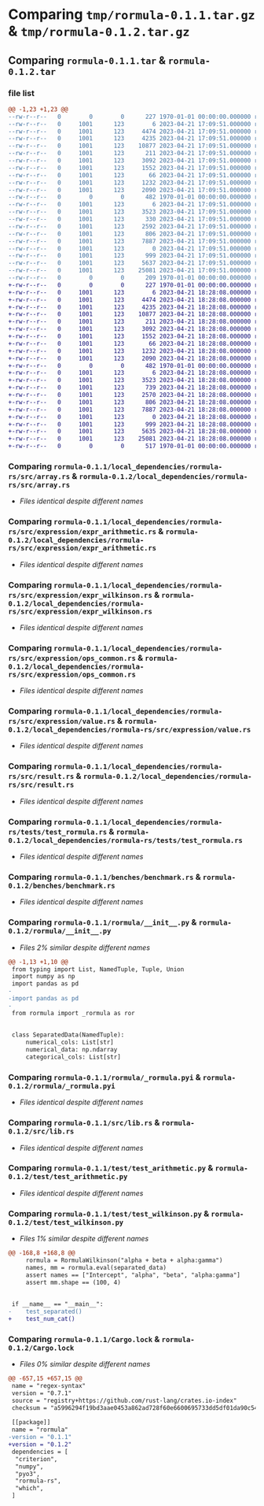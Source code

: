 # Comparing `tmp/rormula-0.1.1.tar.gz` & `tmp/rormula-0.1.2.tar.gz`

## Comparing `rormula-0.1.1.tar` & `rormula-0.1.2.tar`

### file list

```diff
@@ -1,23 +1,23 @@
--rw-r--r--   0        0        0      227 1970-01-01 00:00:00.000000 rormula-0.1.1/local_dependencies/rormula-rs/Cargo.toml
--rw-r--r--   0     1001      123        6 2023-04-21 17:09:51.000000 rormula-0.1.1/local_dependencies/rormula-rs/.gitignore
--rw-r--r--   0     1001      123     4474 2023-04-21 17:09:51.000000 rormula-0.1.1/local_dependencies/rormula-rs/src/array.rs
--rw-r--r--   0     1001      123     4235 2023-04-21 17:09:51.000000 rormula-0.1.1/local_dependencies/rormula-rs/src/expression/expr_arithmetic.rs
--rw-r--r--   0     1001      123    10877 2023-04-21 17:09:51.000000 rormula-0.1.1/local_dependencies/rormula-rs/src/expression/expr_wilkinson.rs
--rw-r--r--   0     1001      123      211 2023-04-21 17:09:51.000000 rormula-0.1.1/local_dependencies/rormula-rs/src/expression/mod.rs
--rw-r--r--   0     1001      123     3092 2023-04-21 17:09:51.000000 rormula-0.1.1/local_dependencies/rormula-rs/src/expression/ops_common.rs
--rw-r--r--   0     1001      123     1552 2023-04-21 17:09:51.000000 rormula-0.1.1/local_dependencies/rormula-rs/src/expression/value.rs
--rw-r--r--   0     1001      123       66 2023-04-21 17:09:51.000000 rormula-0.1.1/local_dependencies/rormula-rs/src/lib.rs
--rw-r--r--   0     1001      123     1232 2023-04-21 17:09:51.000000 rormula-0.1.1/local_dependencies/rormula-rs/src/result.rs
--rw-r--r--   0     1001      123     2090 2023-04-21 17:09:51.000000 rormula-0.1.1/local_dependencies/rormula-rs/tests/test_rormula.rs
--rw-r--r--   0        0        0      482 1970-01-01 00:00:00.000000 rormula-0.1.1/Cargo.toml
--rw-r--r--   0     1001      123        6 2023-04-21 17:09:51.000000 rormula-0.1.1/.gitignore
--rw-r--r--   0     1001      123     3523 2023-04-21 17:09:51.000000 rormula-0.1.1/benches/benchmark.rs
--rw-r--r--   0     1001      123      330 2023-04-21 17:09:51.000000 rormula-0.1.1/pyproject.toml
--rw-r--r--   0     1001      123     2592 2023-04-21 17:09:51.000000 rormula-0.1.1/rormula/__init__.py
--rw-r--r--   0     1001      123      806 2023-04-21 17:09:51.000000 rormula-0.1.1/rormula/_rormula.pyi
--rw-r--r--   0     1001      123     7887 2023-04-21 17:09:51.000000 rormula-0.1.1/src/lib.rs
--rw-r--r--   0     1001      123        0 2023-04-21 17:09:51.000000 rormula-0.1.1/test/__init__.py
--rw-r--r--   0     1001      123      999 2023-04-21 17:09:51.000000 rormula-0.1.1/test/test_arithmetic.py
--rw-r--r--   0     1001      123     5637 2023-04-21 17:09:51.000000 rormula-0.1.1/test/test_wilkinson.py
--rw-r--r--   0     1001      123    25081 2023-04-21 17:09:51.000000 rormula-0.1.1/Cargo.lock
--rw-r--r--   0        0        0      209 1970-01-01 00:00:00.000000 rormula-0.1.1/PKG-INFO
+-rw-r--r--   0        0        0      227 1970-01-01 00:00:00.000000 rormula-0.1.2/local_dependencies/rormula-rs/Cargo.toml
+-rw-r--r--   0     1001      123        6 2023-04-21 18:28:08.000000 rormula-0.1.2/local_dependencies/rormula-rs/.gitignore
+-rw-r--r--   0     1001      123     4474 2023-04-21 18:28:08.000000 rormula-0.1.2/local_dependencies/rormula-rs/src/array.rs
+-rw-r--r--   0     1001      123     4235 2023-04-21 18:28:08.000000 rormula-0.1.2/local_dependencies/rormula-rs/src/expression/expr_arithmetic.rs
+-rw-r--r--   0     1001      123    10877 2023-04-21 18:28:08.000000 rormula-0.1.2/local_dependencies/rormula-rs/src/expression/expr_wilkinson.rs
+-rw-r--r--   0     1001      123      211 2023-04-21 18:28:08.000000 rormula-0.1.2/local_dependencies/rormula-rs/src/expression/mod.rs
+-rw-r--r--   0     1001      123     3092 2023-04-21 18:28:08.000000 rormula-0.1.2/local_dependencies/rormula-rs/src/expression/ops_common.rs
+-rw-r--r--   0     1001      123     1552 2023-04-21 18:28:08.000000 rormula-0.1.2/local_dependencies/rormula-rs/src/expression/value.rs
+-rw-r--r--   0     1001      123       66 2023-04-21 18:28:08.000000 rormula-0.1.2/local_dependencies/rormula-rs/src/lib.rs
+-rw-r--r--   0     1001      123     1232 2023-04-21 18:28:08.000000 rormula-0.1.2/local_dependencies/rormula-rs/src/result.rs
+-rw-r--r--   0     1001      123     2090 2023-04-21 18:28:08.000000 rormula-0.1.2/local_dependencies/rormula-rs/tests/test_rormula.rs
+-rw-r--r--   0        0        0      482 1970-01-01 00:00:00.000000 rormula-0.1.2/Cargo.toml
+-rw-r--r--   0     1001      123        6 2023-04-21 18:28:08.000000 rormula-0.1.2/.gitignore
+-rw-r--r--   0     1001      123     3523 2023-04-21 18:28:08.000000 rormula-0.1.2/benches/benchmark.rs
+-rw-r--r--   0     1001      123      739 2023-04-21 18:28:08.000000 rormula-0.1.2/pyproject.toml
+-rw-r--r--   0     1001      123     2570 2023-04-21 18:28:08.000000 rormula-0.1.2/rormula/__init__.py
+-rw-r--r--   0     1001      123      806 2023-04-21 18:28:08.000000 rormula-0.1.2/rormula/_rormula.pyi
+-rw-r--r--   0     1001      123     7887 2023-04-21 18:28:08.000000 rormula-0.1.2/src/lib.rs
+-rw-r--r--   0     1001      123        0 2023-04-21 18:28:08.000000 rormula-0.1.2/test/__init__.py
+-rw-r--r--   0     1001      123      999 2023-04-21 18:28:08.000000 rormula-0.1.2/test/test_arithmetic.py
+-rw-r--r--   0     1001      123     5635 2023-04-21 18:28:08.000000 rormula-0.1.2/test/test_wilkinson.py
+-rw-r--r--   0     1001      123    25081 2023-04-21 18:28:08.000000 rormula-0.1.2/Cargo.lock
+-rw-r--r--   0        0        0      517 1970-01-01 00:00:00.000000 rormula-0.1.2/PKG-INFO
```

### Comparing `rormula-0.1.1/local_dependencies/rormula-rs/src/array.rs` & `rormula-0.1.2/local_dependencies/rormula-rs/src/array.rs`

 * *Files identical despite different names*

### Comparing `rormula-0.1.1/local_dependencies/rormula-rs/src/expression/expr_arithmetic.rs` & `rormula-0.1.2/local_dependencies/rormula-rs/src/expression/expr_arithmetic.rs`

 * *Files identical despite different names*

### Comparing `rormula-0.1.1/local_dependencies/rormula-rs/src/expression/expr_wilkinson.rs` & `rormula-0.1.2/local_dependencies/rormula-rs/src/expression/expr_wilkinson.rs`

 * *Files identical despite different names*

### Comparing `rormula-0.1.1/local_dependencies/rormula-rs/src/expression/ops_common.rs` & `rormula-0.1.2/local_dependencies/rormula-rs/src/expression/ops_common.rs`

 * *Files identical despite different names*

### Comparing `rormula-0.1.1/local_dependencies/rormula-rs/src/expression/value.rs` & `rormula-0.1.2/local_dependencies/rormula-rs/src/expression/value.rs`

 * *Files identical despite different names*

### Comparing `rormula-0.1.1/local_dependencies/rormula-rs/src/result.rs` & `rormula-0.1.2/local_dependencies/rormula-rs/src/result.rs`

 * *Files identical despite different names*

### Comparing `rormula-0.1.1/local_dependencies/rormula-rs/tests/test_rormula.rs` & `rormula-0.1.2/local_dependencies/rormula-rs/tests/test_rormula.rs`

 * *Files identical despite different names*

### Comparing `rormula-0.1.1/benches/benchmark.rs` & `rormula-0.1.2/benches/benchmark.rs`

 * *Files identical despite different names*

### Comparing `rormula-0.1.1/rormula/__init__.py` & `rormula-0.1.2/rormula/__init__.py`

 * *Files 2% similar despite different names*

```diff
@@ -1,13 +1,10 @@
 from typing import List, NamedTuple, Tuple, Union
 import numpy as np
 import pandas as pd
-
-import pandas as pd
-
 from rormula import _rormula as ror
 
 
 class SeparatedData(NamedTuple):
     numerical_cols: List[str]
     numerical_data: np.ndarray
     categorical_cols: List[str]
```

### Comparing `rormula-0.1.1/rormula/_rormula.pyi` & `rormula-0.1.2/rormula/_rormula.pyi`

 * *Files identical despite different names*

### Comparing `rormula-0.1.1/src/lib.rs` & `rormula-0.1.2/src/lib.rs`

 * *Files identical despite different names*

### Comparing `rormula-0.1.1/test/test_arithmetic.py` & `rormula-0.1.2/test/test_arithmetic.py`

 * *Files identical despite different names*

### Comparing `rormula-0.1.1/test/test_wilkinson.py` & `rormula-0.1.2/test/test_wilkinson.py`

 * *Files 1% similar despite different names*

```diff
@@ -168,8 +168,8 @@
     rormula = RormulaWilkinson("alpha + beta + alpha:gamma")
     names, mm = rormula.eval(separated_data)
     assert names == ["Intercept", "alpha", "beta", "alpha:gamma"]
     assert mm.shape == (100, 4)
 
 
 if __name__ == "__main__":
-    test_separated()
+    test_num_cat()
```

### Comparing `rormula-0.1.1/Cargo.lock` & `rormula-0.1.2/Cargo.lock`

 * *Files 0% similar despite different names*

```diff
@@ -657,15 +657,15 @@
 name = "regex-syntax"
 version = "0.7.1"
 source = "registry+https://github.com/rust-lang/crates.io-index"
 checksum = "a5996294f19bd3aae0453a862ad728f60e6600695733dd5df01da90c54363a3c"
 
 [[package]]
 name = "rormula"
-version = "0.1.1"
+version = "0.1.2"
 dependencies = [
  "criterion",
  "numpy",
  "pyo3",
  "rormula-rs",
  "which",
 ]
```

